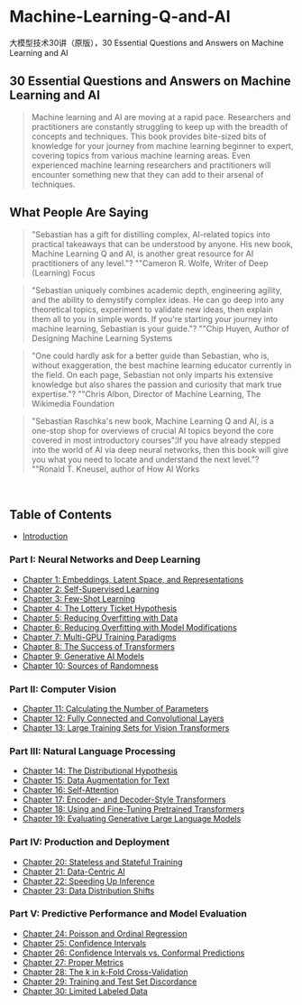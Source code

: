 # Machine-Learning-Q-and-AI

大模型技术30讲（原版），30 Essential Questions and Answers on Machine Learning and AI

## 30 Essential Questions and Answers on Machine Learning and AI

> Machine learning and AI are moving at a rapid pace. Researchers and
> practitioners are constantly struggling to keep up with the breadth of
> concepts and techniques. This book provides bite-sized bits of
> knowledge for your journey from machine learning beginner to expert,
> covering topics from various machine learning areas. Even experienced
> machine learning researchers and practitioners will encounter
> something new that they can add to their arsenal of techniques.



## What People Are Saying

> "Sebastian has a gift for distilling complex, AI-related topics into
> practical takeaways that can be understood by anyone. His new book,
> Machine Learning Q and AI, is another great resource for AI
> practitioners of any level."? ""Cameron R. Wolfe, Writer of Deep
> (Learning) Focus

> "Sebastian uniquely combines academic depth, engineering agility,
> and the ability to demystify complex ideas. He can go deep into any
> theoretical topics, experiment to validate new ideas, then explain
> them all to you in simple words. If you're starting your journey
> into machine learning, Sebastian is your guide."? ""Chip Huyen,
> Author of Designing Machine Learning Systems

> "One could hardly ask for a better guide than Sebastian, who is,
> without exaggeration, the best machine learning educator currently in
> the field. On each page, Sebastian not only imparts his extensive
> knowledge but also shares the passion and curiosity that mark true
> expertise."? ""Chris Albon, Director of Machine Learning, The
> Wikimedia Foundation

> "Sebastian Raschka's new book, Machine Learning Q and AI, is a
> one-stop shop for overviews of crucial AI topics beyond the core
> covered in most introductory courses"¦If you have already stepped
> into the world of AI via deep neural networks, then this book will
> give you what you need to locate and understand the next level."?
> ""Ronald T. Kneusel, author of How AI Works

 

## Table of Contents

- [Introduction](./introduction/_books_ml-q-and-ai-chapters_introduction.md)

### Part I: Neural Networks and Deep Learning

- [Chapter 1: Embeddings, Latent Space, and Representations](./ch01/_books_ml-q-and-ai-ch01.md)
- [Chapter 2: Self-Supervised Learning](./ch02/_books_ml-q-and-ai-ch02.md)
- [Chapter 3: Few-Shot Learning](./ch03/_books_ml-q-and-ai-ch03.md)
- [Chapter 4: The Lottery Ticket  Hypothesis](./ch04/_books_ml-q-and-ai-ch04.md)
- [Chapter 5: Reducing Overfitting with Data](./ch05/_books_ml-q-and-ai-ch05.md)
- [Chapter 6: Reducing Overfitting with Model Modifications](./ch06/_books_ml-q-and-ai-ch06.md)
- [Chapter 7: Multi-GPU Training Paradigms](./ch07/_books_ml-q-and-ai-ch07.md)
- [Chapter 8: The Success of Transformers](./ch08/_books_ml-q-and-ai-ch08.md)
- [Chapter 9: Generative AI Models](./ch09/_books_ml-q-and-ai-ch09.md)
- [Chapter 10: Sources of Randomness](./ch10/_books_ml-q-and-ai-ch10.md)

### Part II: Computer Vision

- [Chapter 11: Calculating the Number of Parameters](./ch11/_books_ml-q-and-ai-ch11.md)
- [Chapter 12: Fully Connected and Convolutional Layers](./ch12/_books_ml-q-and-ai-ch12.md)
- [Chapter 13: Large Training Sets for Vision Transformers](./ch13/_books_ml-q-and-ai-ch13.md)

### Part III: Natural Language Processing

- [Chapter 14: The Distributional Hypothesis](./ch14/_books_ml-q-and-ai-ch14.md)
- [Chapter 15: Data Augmentation for Text](./ch15/_books_ml-q-and-ai-ch15.md)
- [Chapter 16: Self-Attention](./ch16/_books_ml-q-and-ai-ch16.md)
- [Chapter 17: Encoder- and Decoder-Style Transformers](./ch17/_books_ml-q-and-ai-ch17.md)
- [Chapter 18: Using and Fine-Tuning Pretrained Transformers](./ch18/_books_ml-q-and-ai-ch18.md)
- [Chapter 19: Evaluating Generative Large Language Models](./ch19/_books_ml-q-and-ai-ch19.md)

### Part IV: Production and Deployment

- [Chapter 20: Stateless and Stateful Training](./ch20/_books_ml-q-and-ai-ch20.md)
- [Chapter 21: Data-Centric AI](./ch21/_books_ml-q-and-ai-ch21.md)
- [Chapter 22: Speeding Up Inference](./ch22/_books_ml-q-and-ai-ch22.md)
- [Chapter 23: Data Distribution Shifts](./ch23/_books_ml-q-and-ai-ch23.md)

### Part V: Predictive Performance and Model Evaluation

- [Chapter 24: Poisson and Ordinal Regression](./ch24/_books_ml-q-and-ai-ch24.md)
- [Chapter 25: Confidence Intervals](./ch25/_books_ml-q-and-ai-ch25.md)
- [Chapter 26: Confidence Intervals vs. Conformal Predictions](./ch26/_books_ml-q-and-ai-ch26.md)
- [Chapter 27: Proper Metrics](./ch27/_books_ml-q-and-ai-ch27.md)
- [Chapter 28: The k in k-Fold Cross-Validation](./ch28/_books_ml-q-and-ai-ch28.md)
- [Chapter 29: Training and Test Set Discordance](./ch29/_books_ml-q-and-ai-ch29.md)
- [Chapter 30: Limited Labeled Data](./ch30/_books_ml-q-and-ai-ch30.md)




